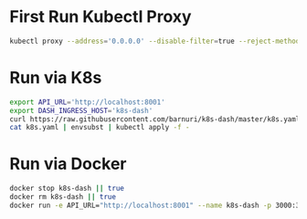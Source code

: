 # First Run Kubectl Proxy

```bash
kubectl proxy --address='0.0.0.0' --disable-filter=true --reject-methods="POST,PUT,PATCH"
```

# Run via K8s

```bash
export API_URL='http://localhost:8001'
export DASH_INGRESS_HOST='k8s-dash'
curl https://raw.githubusercontent.com/barnuri/k8s-dash/master/k8s.yaml -o ./k8s.yaml
cat k8s.yaml | envsubst | kubectl apply -f -
```

# Run via Docker

```bash
docker stop k8s-dash || true
docker rm k8s-dash || true
docker run -e API_URL="http://localhost:8001" --name k8s-dash -p 3000:3000 barnuri23/k8s-dash:latest
```
